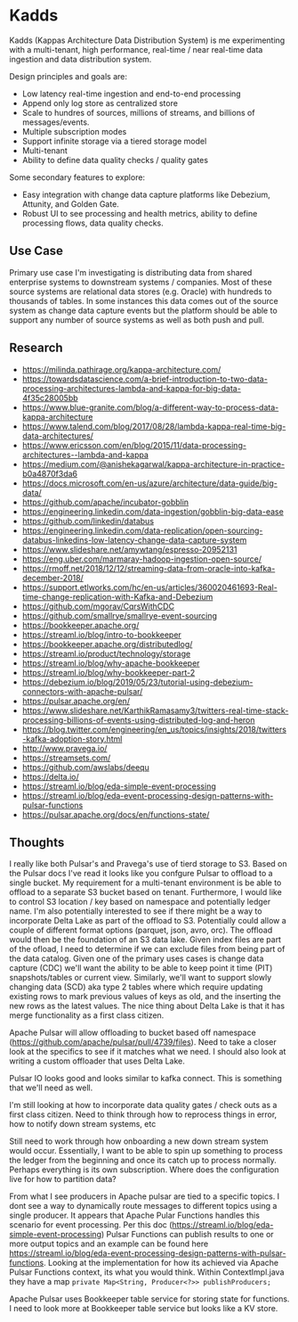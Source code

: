 # Kadds

Kadds (Kappas Architecture Data Distribution System) is me experimenting with a multi-tenant, high performance, real-time / near real-time data ingestion and data distribution system. 

Design principles and goals are:
* Low latency real-time ingestion and end-to-end processing
* Append only log store as centralized store
* Scale to hundres of sources, millions of streams, and billions of messages/events. 
* Multiple subscription modes
* Support infinite storage via a tiered storage model
* Multi-tenant
* Ability to define data quality checks / quality gates

Some secondary features to explore:
* Easy integration with change data capture platforms like Debezium, Attunity, and Golden Gate.
* Robust UI to see processing and health metrics, ability to define processing flows, data quality checks.

## Use Case

Primary use case I'm investigating is distributing data from shared enterprise systems to downstream systems / companies. 
Most of these source systems are relational data stores (e.g. Oracle) with hundreds to thousands of tables. 
In some instances this data comes out of the source system as change data capture events but the platform should be able to support any number of source systems as well as both push and pull.


## Research

* https://milinda.pathirage.org/kappa-architecture.com/
* https://towardsdatascience.com/a-brief-introduction-to-two-data-processing-architectures-lambda-and-kappa-for-big-data-4f35c28005bb
* https://www.blue-granite.com/blog/a-different-way-to-process-data-kappa-architecture
* https://www.talend.com/blog/2017/08/28/lambda-kappa-real-time-big-data-architectures/
* https://www.ericsson.com/en/blog/2015/11/data-processing-architectures--lambda-and-kappa
* https://medium.com/@anishekagarwal/kappa-architecture-in-practice-b0a4870f3da6
* https://docs.microsoft.com/en-us/azure/architecture/data-guide/big-data/
* https://github.com/apache/incubator-gobblin
* https://engineering.linkedin.com/data-ingestion/gobblin-big-data-ease
* https://github.com/linkedin/databus
* https://engineering.linkedin.com/data-replication/open-sourcing-databus-linkedins-low-latency-change-data-capture-system
* https://www.slideshare.net/amywtang/espresso-20952131
* https://eng.uber.com/marmaray-hadoop-ingestion-open-source/
* https://rmoff.net/2018/12/12/streaming-data-from-oracle-into-kafka-december-2018/
* https://support.etlworks.com/hc/en-us/articles/360020461693-Real-time-change-replication-with-Kafka-and-Debezium
* https://github.com/mgorav/CqrsWithCDC
* https://github.com/smallrye/smallrye-event-sourcing
* https://bookkeeper.apache.org/
* https://streaml.io/blog/intro-to-bookkeeper
* https://bookkeeper.apache.org/distributedlog/
* https://streaml.io/product/technology/storage
* https://streaml.io/blog/why-apache-bookkeeper
* https://streaml.io/blog/why-bookkeeper-part-2
* https://debezium.io/blog/2019/05/23/tutorial-using-debezium-connectors-with-apache-pulsar/
* https://pulsar.apache.org/en/
* https://www.slideshare.net/KarthikRamasamy3/twitters-real-time-stack-processing-billions-of-events-using-distributed-log-and-heron
* https://blog.twitter.com/engineering/en_us/topics/insights/2018/twitters-kafka-adoption-story.html
* http://www.pravega.io/
* https://streamsets.com/
* https://github.com/awslabs/deequ
* https://delta.io/
* https://streaml.io/blog/eda-simple-event-processing
* https://streaml.io/blog/eda-event-processing-design-patterns-with-pulsar-functions
* https://pulsar.apache.org/docs/en/functions-state/


## Thoughts

I really like both Pulsar's and Pravega's use of tierd storage to S3. 
Based on the Pulsar docs I've read it looks like you confgure Pulsar to offload to a single bucket. 
My requirement for a multi-tenant environment is be able to offload to a separate S3 bucket based on tenant. 
Furthermore, I would like to control S3 location / key based on namespace and potentially ledger name. 
I'm also potentially interested to see if there might be a way to incorporate Delta Lake as part of the offload to S3. 
Potentially could allow a couple of different format options (parquet, json, avro, orc). 
The offload would then be the foundation of an S3 data lake. 
Given index files are part of the ofload, I need to determine if we can exclude files from being part of the data catalog. 
Given one of the primary uses cases is change data capture (CDC) we'll want the ability to be able to keep point it time (PIT) snapshots/tables or current view. 
Similarly, we'll want to support slowly changing data (SCD) aka type 2 tables where which require updating existing rows to mark previous values of keys as old, and the inserting the new rows as the latest values. 
The nice thing about Delta Lake is that it has merge functionality as a first class citizen.

Apache Pulsar will allow offloading to bucket based off namespace (https://github.com/apache/pulsar/pull/4739/files). 
Need to take a closer look at the specifics to see if it matches what we need. 
I should also look at writing a custom offloader that uses Delta Lake.

Pulsar IO looks good and looks similar to kafka connect. 
This is something that we'll need as well.

I'm still looking at how to incorporate data quality gates / check outs as a first class citizen. 
Need to think through how to reprocess things in error, how to notify down stream systems, etc

Still need to work through how onboarding a new down stream system would occur. 
Essentially, I want to be able to spin up something to process the ledger from the beginning and once its catch up to process normally. 
Perhaps everything is its own subscription. 
Where does the configuration live for how to partition data?

From what I see producers in Apache pulsar are tied to a specific topics. 
I dont see a way to dynamically route messages to different topics using a single producer. 
It appears that Apache Pular Functions handles this scenario for event processing. 
Per this doc (https://streaml.io/blog/eda-simple-event-processing) Pulsar Functions can publish results to one or more output topics and an example can be found here https://streaml.io/blog/eda-event-processing-design-patterns-with-pulsar-functions. 
Looking at the implementation for how its achieved via Apache Pulsar Functions context, its what you would think. 
Within ContextImpl.java they have a map `private Map<String, Producer<?>> publishProducers;` 

Apache Pulsar uses Bookkeeper table service for storing state for functions. 
I need to look more at Bookkeeper table service but looks like a KV store.